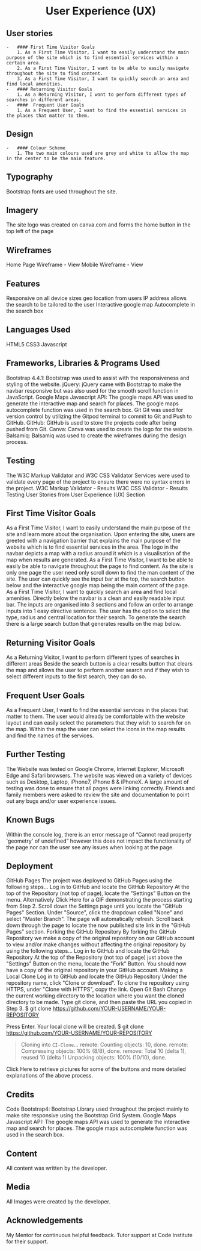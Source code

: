 <h1 align="center">User Experience (UX)</h1>


## User stories
    -   #### First Time Visitor Goals
        1. As a First Time Visitor, I want to easily understand the main purpose of the site which is to find essential services within a certain area. 
        2. As a First Time Visitor, I want to be able to easily navigate throughout the site to find content.
        3. As a First Time Visitor, I want to quickly search an area and find local amenities.
    -   #### Returning Visitor Goals
        1. As a Returning Visitor, I want to perform different types of searches in different areas. 
    -   ####  Frequent User Goals
        1. As a Frequent User, I want to find the essential services in the places that matter to them.
## Design
    -   #### Colour Scheme
        1. The two main colours used are grey and white to allow the map in the center to be the main feature.
## Typography
Bootstrap fonts are used throughout the site.

## Imagery
The site logo was created on canva.com and forms the home button in the top left of the page

## Wireframes
Home Page Wireframe - View
Mobile Wireframe - View

## Features
Responsive on all device sizes
geo location from users IP address allows the search to be tailored to the user
Interactive google map
Autocomplete in the search box

## Languages Used
HTML5
CSS3
Javascript

## Frameworks, Libraries & Programs Used
Bootstrap 4.4.1:
Bootstrap was used to assist with the responsiveness and styling of the website.
jQuery:
jQuery came with Bootstrap to make the navbar responsive but was also used for the smooth scroll function in JavaScript.
Google Maps  Javascript API:
 The google maps API was used to generate the interactive map and search for places. The google maps autocomplete function was used in the search box. 
Git
Git was used for version control by utilizing the Gitpod terminal to commit to Git and Push to GitHub.
GitHub:
GitHub is used to store the projects code after being pushed from Git.
Canva:
Canva was used to create the logo for the website.
Balsamiq:
Balsamiq was used to create the wireframes during the design process.

## Testing
The W3C Markup Validator and W3C CSS Validator Services were used to validate every page of the project to ensure there were no syntax errors in the project.
W3C Markup Validator - Results
W3C CSS Validator - Results
Testing User Stories from User Experience (UX) Section
## First Time Visitor Goals
As a First Time Visitor, I want to easily understand the main purpose of the site and learn more about the organisation.
Upon entering the site, users are greeted with a navigation barrier that explains the main purpose of the website which is to find essential services in the area. 
The logo in the navbar depicts a map with a radius around it which is a visualisation of the map when results are generated.
As a First Time Visitor, I want to be able to easily be able to navigate throughout the page to find content.
As the site is only one page the user need only scroll down to find the man content of the site. The user can quickly see the input bar at the top, the search button below and the interactive google map being the main content of the page.
As a First Time Visitor, I want to quickly search an area and find local amenities.
Directly below the navbar is a clean and easily readable input bar. The inputs are organised into 3 sections and follow an order to arrange inputs into 1 easy directive sentence. 
The user has the option to select the type, radius and central location for their  search. 
To generate the search there is a large search button that generates results on the map below.

## Returning Visitor Goals
As a Returning Visitor, I want to perform different types of searches in different areas
Beside the search button is a clear results button that clears the map and allows the user to perform another search and if they wish to select different inputs to the first search, they can do so.

## Frequent User Goals
As a Frequent User, I want to find the essential services in the places that matter to them.
The user would already be comfortable with the website layout and can easily select the parameters that they wish to search for on the map.
Within the map the user can select the icons in the map results and find the names of the services.

## Further Testing
The Website was tested on Google Chrome, Internet Explorer, Microsoft Edge and Safari browsers.
The website was viewed on a variety of devices such as Desktop, Laptop, iPhone7, iPhone 8 & iPhoneX.
A large amount of testing was done to ensure that all pages were linking correctly.
Friends and family members were asked to review the site and documentation to point out any bugs and/or user experience issues.

## Known Bugs
Within the console log, there is  an error message of “Cannot read property 'geometry' of undefined” however this does not impact the functionality of the page nor can the user see any issues when looking at the page.
## Deployment
GitHub Pages
The project was deployed to GitHub Pages using the following steps...
Log in to GitHub and locate the GitHub Repository
At the top of the Repository (not top of page), locate the "Settings" Button on the menu.
Alternatively Click Here for a GIF demonstrating the process starting from Step 2.
Scroll down the Settings page until you locate the "GitHub Pages" Section.
Under "Source", click the dropdown called "None" and select "Master Branch".
The page will automatically refresh.
Scroll back down through the page to locate the now published site link in the "GitHub Pages" section.
Forking the GitHub Repository
By forking the GitHub Repository we make a copy of the original repository on our GitHub account to view and/or make changes without affecting the original repository by using the following steps...
Log in to GitHub and locate the GitHub Repository
At the top of the Repository (not top of page) just above the "Settings" Button on the menu, locate the "Fork" Button.
You should now have a copy of the original repository in your GitHub account.
Making a Local Clone
Log in to GitHub and locate the GitHub Repository
Under the repository name, click "Clone or download".
To clone the repository using HTTPS, under "Clone with HTTPS", copy the link.
Open Git Bash
Change the current working directory to the location where you want the cloned directory to be made.
Type git clone, and then paste the URL you copied in Step 3.
$ git clone https://github.com/YOUR-USERNAME/YOUR-REPOSITORY

Press Enter. Your local clone will be created.
$ git clone https://github.com/YOUR-USERNAME/YOUR-REPOSITORY
> Cloning into `CI-Clone`...
> remote: Counting objects: 10, done.
> remote: Compressing objects: 100% (8/8), done.
> remove: Total 10 (delta 1), reused 10 (delta 1)
> Unpacking objects: 100% (10/10), done.

Click Here to retrieve pictures for some of the buttons and more detailed explanations of the above process.

## Credits
Code
Bootstrap4: Bootstrap Library used throughout the project mainly to make site responsive using the Bootstrap Grid System.
Google Maps  Javascript API: The google maps API was used to generate the interactive map and search for places. The google maps autocomplete function was used in the search box. 

## Content
All content was written by the developer.

## Media
All Images were created by the developer.

## Acknowledgements
My Mentor for continuous helpful feedback.
Tutor support at Code Institute for their support.

